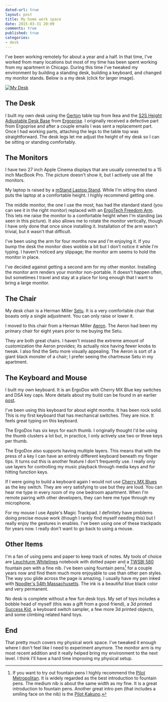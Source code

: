 ```yaml
---
dated-url: true
layout: post
title: My home work space
date: 2015-03-31 20:09
comments: true
published: true
categories:
- desk
---
```


I've been working remotely for about a year and a half. In that time,
I've worked from many locations but most of my time has been spent
working from my apartment in Chicago. During this time I've tweaked my
environment by building a standing desk, building a keyboard, and
changed my monitor stands. Below is a my desk (click for larger
image).

[![My Desk](/images/my-desk-small.png "Picture of my desk")](/images/my-desk.png)

## The Desk

I built my own desk using the
[Gerton](http://www.ikea.com/us/en/catalog/products/50106773/) table
top from Ikea and the
[S2S Height Adjustable Desk Base](http://www.ergoprise.com/s2s-height-adjustable-desk-base-new-improved/)
from [Ergoprise](http://www.ergoprise.com/). I originally received a
defective part from Ergoprise and after a couple emails I was sent a
replacement part. Once I had working parts, attaching the legs to the
table top was straightforward. The desk legs let me adjust the height
of my desk so I can be sitting or standing comfortably.

## The Monitors

I have two 27 inch Apple Cinema displays that are usually connected to
a 15 inch MacBook Pro. The picture doesn't show it, but I actively use
all the monitors.

My laptop is raised by a
[mStand Laptop Stand](http://www.amazon.com/gp/product/B000OOYECC).
While I'm sitting this stand puts the laptop at a comfortable height.
I highly recommend getting one.

The middle monitor, the one I use the most, has had the standard stand
(you can see it in the right monitor) replaced with an
[ErgoTech Freedom Arm](http://www.amazon.com/gp/product/B00BZC05WU).
This lets me raise the monitor to a comfortable height when I'm
standing (as seen in this picture). It also allows me to rotate the
monitor vertically, though I have only done that once since installing
it. Installation of the arm wasn't trivial, but it wasn't that
difficult.

I've been using the arm for four months now and I'm enjoying it. If
you bump the desk the monitor does wobble a bit but I don't notice it
while I'm typing. I haven't noticed any slippage; the monitor arm
seems to hold the monitor in place.

I've decided against getting a second arm for my other monitor.
Installing the monitor arm renders your monitor non-portable. It
doesn't happen often, but sometimes I travel and stay at a place for
long enough that I want to bring a large monitor.

## The Chair

My desk chair is a Herman Miller [Setu](https://www.amazon.com/Setu-Chair-Herman-Miller-Standard/dp/B004VSL6E6). It
is a very comfortable chair that boasts only a single adjustment. You
can only raise or lower it.

I moved to this chair from a Herman Miller
[Aeron](https://www.amazon.com/Aeron-Task-Chair-Herman-Miller/dp/B0014YGGKE). The Aeron had been my primary chair
for eight years prior to me buying the Setu.

They are both great chairs. I haven't missed the extreme amount of
customization the Aeron provides; its actually nice having fewer knobs
to tweak. I also find the Setu more visually appealing. The Aeron is
sort of a giant black monster of a chair; I prefer seeing the
chartreuse Setu in my apartment.

## The Keyboard and Mouse

I built my own keyboard. It is an ErgoDox with Cherry MX Blue
key switches and DSA key caps. More details about my build can be found
in an earlier [post](/blog/2014/07/27/building-the-ergodox-keyboard/).

I've been using this keyboard for about eight months. It has been rock
solid. This is my first keyboard that has mechanical switches. They
are nice. It feels great typing on this keyboard.

The ErgoDox has six keys for each thumb. I originally thought I'd be
using the thumb clusters a lot but, in practice, I only actively use
two or three keys per thumb.

The ErgoDox also supports having multiple layers. This means that with
the press of a key I can have an entirely different keyboard beneath
my finger tips. It turns out this is another feature I don't frequently
use. I really only use layers for controlling my music playback
through media keys and for hitting function keys.

If I were going to build a keyboard again I would not use
[Cherry MX Blues](http://deskthority.net/wiki/Cherry_MX_Blue) as the
key switch. They are very satisfying to use but they are loud. You can
hear me type in every room of my one bedroom apartment. When I'm
remote pairing with other developers, they can here me type through my
microphone.

For my mouse I use Apple's Magic Trackpad.
I definitely have problems doing precise mouse work (though I rarely
find myself needing this) but I really enjoy the gestures in enables.
I've been using one of these trackpads for years now. I really don't
want to go back to using a mouse.

## Other Items

I'm a fan of using pens and paper to keep track of notes. My tools of
choice are
[Leuchturm Whitelines](http://www.amazon.com/gp/product/B00IYL90B2)
notebook with dotted paper and a
[TWSBI 580](http://www.amazon.com/gp/product/B00BT1BLRU)
fountain pen with a fine nib. I've been using fountain pens[^1] for a
couple years now and find them much more enjoyable to use than other
pen styles. The way you glide across the page is amazing. I usually
have my pen inked with
[Noodler's 54th Massachusetts](http://www.amazon.com/gp/product/B00DJAKBAW).
The ink is a beautiful blue black color and very permanent.

[^1]: If you want to try out fountain pens I highly recommend the [Pilot Metropolitan](http://www.amazon.com/gp/product/B009X9Z2FW). It is widely regarded as the best introduction to fountain pens. The medium nib is about the same width as my fine. It is a great introduction to fountain pens. Another great intro pen (that includes a smiling face on the nib) is the [Pilot Kakuno](http://www.amazon.com/gp/product/B00IOOOBU4).

No desk is complete without a few fun desk toys. My set of toys
includes a bobble head of myself (this was a gift from a good friend),
a 3d printed
[Success Kid](http://www.shapeways.com/product/MLX77XRTT/success-kid),
a keyboard switch sampler,
a few more 3d printed objects, and some climbing related hand toys.

## End

That pretty much covers my physical work space. I've tweaked it enough
where I don't feel like I need to experiment anymore. The monitor arm
is my most recent addition and it really helped bring my environment
to the next level. I think I'll have a hard time improving my physical
setup.
